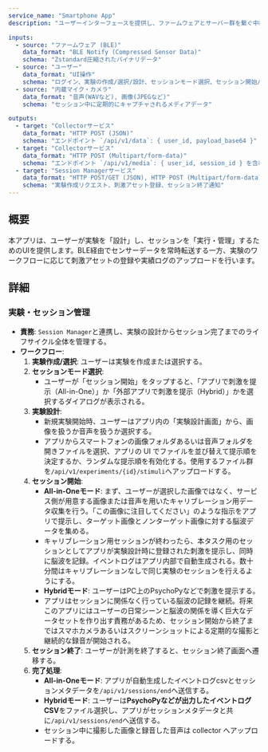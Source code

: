 ```yaml
---
service_name: "Smartphone App"
description: "ユーザーインターフェースを提供し、ファームウェアとサーバー群を繋ぐ中継ハブ。実験設計、セッション管理、データ中継の役割を担う。"

inputs:
  - source: "ファームウェア (BLE)"
    data_format: "BLE Notify (Compressed Sensor Data)"
    schema: "Zstandard圧縮されたバイナリデータ"
  - source: "ユーザー"
    data_format: "UI操作"
    schema: "ログイン、実験の作成/選択/設計、セッションモード選択、セッション開始/終了など"
  - source: "内蔵マイク・カメラ"
    data_format: "音声(WAVなど), 画像(JPEGなど)"
    schema: "セッション中に定期的にキャプチャされるメディアデータ"

outputs:
  - target: "Collectorサービス"
    data_format: "HTTP POST (JSON)"
    schema: "エンドポイント `/api/v1/data`: { user_id, payload_base64 }"
  - target: "Collectorサービス"
    data_format: "HTTP POST (Multipart/form-data)"
    schema: "エンドポイント `/api/v1/media`: { user_id, session_id } を含むメディアファイル"
  - target: "Session Managerサービス"
    data_format: "HTTP POST/GET (JSON), HTTP POST (Multipart/form-data)"
    schema: "実験作成リクエスト、刺激アセット登録、セッション終了通知"
---
```


## 概要

本アプリは、ユーザーが実験を「設計」し、セッションを「実行・管理」するためのUIを提供します。BLE経由でセンサーデータを常時転送する一方、実験のワークフローに応じて刺激アセットの登録や実績ログのアップロードを行います。

## 詳細

### 実験・セッション管理

- **責務**: `Session Manager`と連携し、実験の設計からセッション完了までのライフサイクル全体を管理する。
- **ワークフロー**:
  1. **実験作成/選択**: ユーザーは実験を作成または選択する。
  2. **セッションモード選択**:
     - ユーザーが「セッション開始」をタップすると、「アプリで刺激を提示（All-in-One）」か「外部アプリで刺激を提示（Hybrid）」かを選択するダイアログが表示される。
  3. **実験設計**:
     - 新規実験開始時、ユーザーはアプリ内の「実験設計画面」から、画像を扱うか音声を扱うか選択する。
     - アプリからスマートフォンの画像フォルダあるいは音声フォルダを開きファイルを選択、アプリの UI でファイルを並び替えて提示順を決定するか、ランダムな提示順を有効化する。使用するファイル群を`/api/v1/experiments/{id}/stimuli`へアップロードする。
  4. **セッション開始**:
     - **All-in-Oneモード**: まず、ユーザーが選択した画像ではなく、サービス側が用意する画像または音声を用いたキャリブレーション用データ収集を行う。「この画像に注目してください」のような指示をアプリで提示し、ターゲット画像とノンターゲット画像に対する脳波データを集める。
     - キャリブレーション用セッションが終わったら、本タスク用のセッションとしてアプリが実験設計時に登録された刺激を提示し、同時に脳波を記録。イベントログはアプリ内部で自動生成される。数十分間はキャリブレーションなしで同じ実験のセッションを行えるようにする。
     - **Hybridモード**: ユーザーはPC上のPsychoPyなどで刺激を提示する。
     - アプリはセッションに関係なく行っている脳波の記録を継続。将来このアプリにはユーザーの日常シーンと脳波の関係を導く巨大なデータセットを作り出す責務があるため、セッション開始から終了まではスマホカメラあるいはスクリーンショットによる定期的な撮影と継続的な録音が開始される。
  5. **セッション終了**: ユーザーが計測を終了すると、セッション終了画面へ遷移する。
  6. **完了処理**:
     - **All-in-Oneモード**: アプリが自動生成したイベントログcsvとセッションメタデータを`/api/v1/sessions/end`へ送信する。
     - **Hybridモード**: ユーザーは**PsychoPyなどが出力したイベントログCSV**をファイル選択し、アプリがセッションメタデータと共に`/api/v1/sessions/end`へ送信する。
     - セッション中に撮影した画像と録音した音声は collector へアップロードする。
